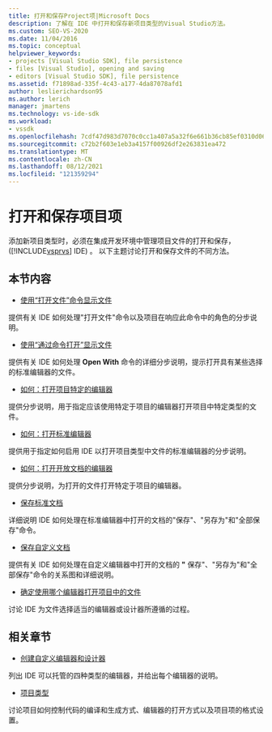 ```yaml
---
title: 打开和保存Project项|Microsoft Docs
description: 了解在 IDE 中打开和保存新项目类型的Visual Studio方法。
ms.custom: SEO-VS-2020
ms.date: 11/04/2016
ms.topic: conceptual
helpviewer_keywords:
- projects [Visual Studio SDK], file persistence
- files [Visual Studio], opening and saving
- editors [Visual Studio SDK], file persistence
ms.assetid: f71898ad-335f-4c43-a177-4da87078afd1
author: leslierichardson95
ms.author: lerich
manager: jmartens
ms.technology: vs-ide-sdk
ms.workload:
- vssdk
ms.openlocfilehash: 7cdf47d983d7070c0cc1a407a5a32f6e661b36cb85ef0310d06be112c2cb0816
ms.sourcegitcommit: c72b2f603e1eb3a4157f00926df2e263831ea472
ms.translationtype: MT
ms.contentlocale: zh-CN
ms.lasthandoff: 08/12/2021
ms.locfileid: "121359294"
---
```

# <a name="opening-and-saving-project-items"></a>打开和保存项目项
添加新项目类型时，必须在集成开发环境中管理项目文件的打开和保存， ([!INCLUDE[vsprvs](../../code-quality/includes/vsprvs_md.md)] IDE) 。 以下主题讨论打开和保存文件的不同方法。

## <a name="in-this-section"></a>本节内容
- [使用“打开文件”命令显示文件](../../extensibility/internals/displaying-files-by-using-the-open-file-command.md)

 提供有关 IDE 如何处理"打开文件"命令以及项目在响应此命令中的角色的分步说明。

- [使用“通过命令打开”显示文件](../../extensibility/internals/displaying-files-by-using-the-open-with-command.md)

 提供有关 IDE 如何处理 **Open With** 命令的详细分步说明，提示打开具有某些选择的标准编辑器的文件。

- [如何：打开项目特定的编辑器](../../extensibility/how-to-open-project-specific-editors.md)

 提供分步说明，用于指定应该使用特定于项目的编辑器打开项目中特定类型的文件。

- [如何：打开标准编辑器](../../extensibility/how-to-open-standard-editors.md)

 提供用于指定如何启用 IDE 以打开项目类型中文件的标准编辑器的分步说明。

- [如何：打开开放文档的编辑器](../../extensibility/how-to-open-editors-for-open-documents.md)

 提供分步说明，为打开的文件打开特定于项目的编辑器。

- [保存标准文档](../../extensibility/internals/saving-a-standard-document.md)

 详细说明 IDE 如何处理在标准编辑器中打开的文档的"保存"、"另存为"和"全部保存"命令。 

- [保存自定义文档](../../extensibility/internals/saving-a-custom-document.md)

 提供有关 IDE 如何处理在自定义编辑器中打开的文档的 **"** 保存"、"另存为"和"全部保存"命令的关系图和详细说明。 

- [确定使用哪个编辑器打开项目中的文件](../../extensibility/internals/determining-which-editor-opens-a-file-in-a-project.md)

 讨论 IDE 为文件选择适当的编辑器或设计器所遵循的过程。

## <a name="related-sections"></a>相关章节
- [创建自定义编辑器和设计器](../../extensibility/creating-custom-editors-and-designers.md)

 列出 IDE 可以托管的四种类型的编辑器，并给出每个编辑器的说明。

- [项目类型](../../extensibility/internals/project-types.md)

 讨论项目如何控制代码的编译和生成方式、编辑器的打开方式以及项目项的格式设置。
